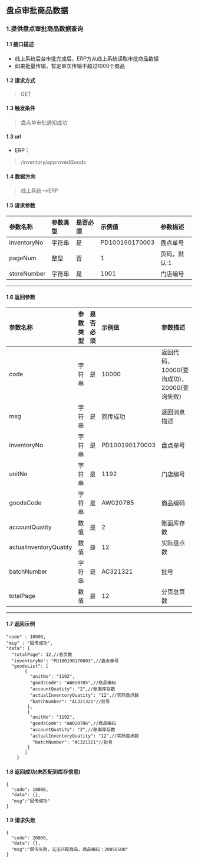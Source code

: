 ## 盘点审批商品数据
### 1.提供盘点审批商品数据查询
#### 1.1 接口描述
* 线上系统后台审批完成后，ERP方从线上系统读取审批商品数据
* 如果批量传输，暂定单次传输不超过1000个商品
#### 1.2 请求方式
> GET
#### 1.3 触发条件
> 盘点单审批通知成功
#### 1.3 url
* ERP：
> /inventory/approvedGoods
#### 1.4 数据方向
> 线上系统-->ERP
#### 1.5 请求参数
| 参数名称 | 参数类型 | 是否必须 | 示例值 | 参数描述  |
| :---         |     :---      |     :--- | :--- | :--- |
| inventoryNo   | 字符串     | 是    | PD100190170003    | 盘点单号 |
| pageNum   | 整型     | 否    | 1    | 页码，默认:1 |
| storeNumber   | 字符串     | 是    | 1001    | 门店编号 |
--------------------- 
#### 1.6 返回参数
| 参数名称 | 参数类型 | 是否必须 | 示例值 | 参数描述  |
| :---         |     :---      |     :--- | :--- | :--- |
| code   | 字符串     | 是    | 10000    | 返回代码，10000(查询成功)，20000(查询失败) |
| msg   | 字符串    | 是    | 回传成功    | 返回消息描述 |
| inventoryNo   | 字符串     | 是    | PD100190170003    | 盘点单号 |
| unitNo   | 字符串    | 是    | 1192    | 门店编号 |
| goodsCode   | 字符串    | 是    | AW020785    | 商品编码 |
| accountQuatity   | 数值    | 是    | 2   | 账面库存数 |
| actualInventoryQuatity   | 数值    | 是    | 12    | 实际盘点数 |
| batchNumber   | 字符串    | 是    | AC321321    | 批号 |
| totalPage   | 数值    | 是    | 12    | 分页总页数 |
--------------------- 
#### 1.7 返回示例
 ``` 
 "code" : 10000,
 "msg" : "回传成功",
 "data": {
   "totalPage": 12,//总页数
   "inventoryNo": "PD100190170003",//盘点单号
   "goodsList": [
		{
		  "unitNo": "1192",
		  "goodsCode": "AW020785",//商品编码
		  "accountQuatity": "2",//账面库存数
		  "actualInventoryQuatity": "12",//实际盘点数
		  "batchNumber": "AC321321"//批号
		 },
		 {
		  "unitNo": "1192",
		  "goodsCode": "AW020786",//商品编码
		  "accountQuatity": "2",//账面库存数
		  "actualInventoryQuatity": "12",//实际盘点数
		   "batchNumber": "AC321321"//批号
		 }
		]
     }
```
#### 1.8 返回成功(未匹配到库存信息)
```
{
  "code": 10000,
  "data": {},
  "msg":"回传成功"
}
```
#### 1.9 请求失败
```
{
  "code": 20000,
  "data": {},
  "msg":"回传失败，无法匹配商品，商品编码：20056508"
}
```

